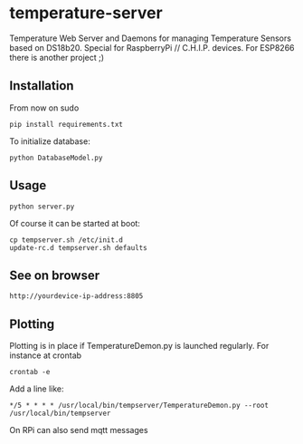 # temperature-server
Temperature Web Server and Daemons for managing Temperature Sensors based on DS18b20. Special for RaspberryPi // C.H.I.P. devices. For ESP8266 there is another project ;)

## Installation

From now on sudo

    pip install requirements.txt
    
To initialize database:

    python DatabaseModel.py
    
## Usage

    python server.py
    
Of course it can be started at boot:

    cp tempserver.sh /etc/init.d
    update-rc.d tempserver.sh defaults
    
    
## See on browser

    http://yourdevice-ip-address:8805
    
## Plotting

Plotting is in place if TemperatureDemon.py is launched regularly. For instance at crontab

    crontab -e
    
Add a line like:

    */5 * * * * /usr/local/bin/tempserver/TemperatureDemon.py --root /usr/local/bin/tempserver

On RPi can also send mqtt messages




